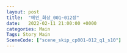 ```yaml
---
layout: post
title:  "메인_회상_001~012장"
date:   2022-02-11 21:00:00 +0000
categories: Main
Tags: Story Main
SceneCode: ["scene_skip_cp001-012_q1_s10"]
---
```

